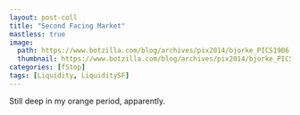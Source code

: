 ```yaml
---
layout: post-coll
title: "Second Facing Market"
mastless: true
image:
  path: https://www.botzilla.com/blog/archives/pix2014/bjorke_PICS1906.jpg
  thumbnail: https://www.botzilla.com/blog/archives/pix2014/bjorke_PICS1906.jpg
categories: [fStop]
tags: [Liquidity, LiquiditySF]
---
```





Still deep in my orange period, apparently.

